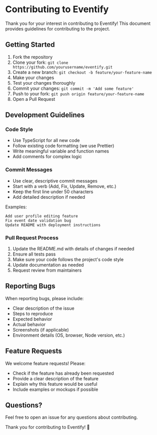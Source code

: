 # Contributing to Eventify

Thank you for your interest in contributing to Eventify! This document provides guidelines for contributing to the project.

## Getting Started

1. Fork the repository
2. Clone your fork: `git clone https://github.com/yourusername/eventify.git`
3. Create a new branch: `git checkout -b feature/your-feature-name`
4. Make your changes
5. Test your changes thoroughly
6. Commit your changes: `git commit -m 'Add some feature'`
7. Push to your fork: `git push origin feature/your-feature-name`
8. Open a Pull Request

## Development Guidelines

### Code Style

- Use TypeScript for all new code
- Follow existing code formatting (we use Prettier)
- Write meaningful variable and function names
- Add comments for complex logic

### Commit Messages

- Use clear, descriptive commit messages
- Start with a verb (Add, Fix, Update, Remove, etc.)
- Keep the first line under 50 characters
- Add detailed description if needed

Examples:
```
Add user profile editing feature
Fix event date validation bug
Update README with deployment instructions
```

### Pull Request Process

1. Update the README.md with details of changes if needed
2. Ensure all tests pass
3. Make sure your code follows the project's code style
4. Update documentation as needed
5. Request review from maintainers

## Reporting Bugs

When reporting bugs, please include:

- Clear description of the issue
- Steps to reproduce
- Expected behavior
- Actual behavior
- Screenshots (if applicable)
- Environment details (OS, browser, Node version, etc.)

## Feature Requests

We welcome feature requests! Please:

- Check if the feature has already been requested
- Provide a clear description of the feature
- Explain why this feature would be useful
- Include examples or mockups if possible

## Questions?

Feel free to open an issue for any questions about contributing.

Thank you for contributing to Eventify! 🎉
